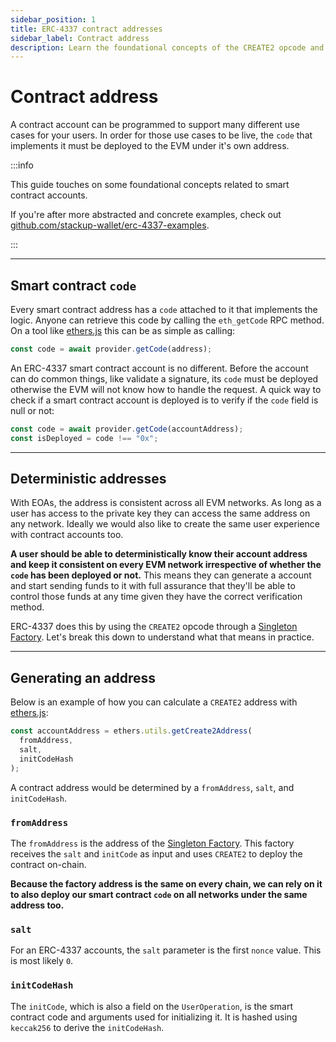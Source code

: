```yaml
---
sidebar_position: 1
title: ERC-4337 contract addresses
sidebar_label: Contract address
description: Learn the foundational concepts of the CREATE2 opcode and how smart contract wallets generate counterfactual addresses.
---
```


# Contract address

A contract account can be programmed to support many different use cases for your users. In order for those use cases to be live, the `code` that implements it must be deployed to the EVM under it's own address.

:::info

This guide touches on some foundational concepts related to smart contract accounts.

If you're after more abstracted and concrete examples, check out [github.com/stackup-wallet/erc-4337-examples](https://github.com/stackup-wallet/erc-4337-examples).

:::

---

## Smart contract `code`

Every smart contract address has a `code` attached to it that implements the logic. Anyone can retrieve this code by calling the `eth_getCode` RPC method. On a tool like [ethers.js](https://docs.ethers.io/v5/api/providers/provider/#Provider-getCode) this can be as simple as calling:

```typescript
const code = await provider.getCode(address);
```

An ERC-4337 smart contract account is no different. Before the account can do common things, like validate a signature, its `code` must be deployed otherwise the EVM will not know how to handle the request. A quick way to check if a smart contract account is deployed is to verify if the `code` field is null or not:

```typescript
const code = await provider.getCode(accountAddress);
const isDeployed = code !== "0x";
```

---

## Deterministic addresses

With EOAs, the address is consistent across all EVM networks. As long as a user has access to the private key they can access the same address on any network. Ideally we would also like to create the same user experience with contract accounts too.

**A user should be able to deterministically know their account address and keep it consistent on every EVM network irrespective of whether the `code` has been deployed or not.** This means they can generate a account and start sending funds to it with full assurance that they'll be able to control those funds at any time given they have the correct verification method.

ERC-4337 does this by using the `CREATE2` opcode through a [Singleton Factory](https://eips.ethereum.org/EIPS/eip-2470). Let's break this down to understand what that means in practice.

---

## Generating an address

Below is an example of how you can calculate a `CREATE2` address with [ethers.js](https://docs.ethers.io/v5/api/utils/address/#utils-getCreate2Address):

```typescript
const accountAddress = ethers.utils.getCreate2Address(
  fromAddress,
  salt,
  initCodeHash
);
```

A contract address would be determined by a `fromAddress`, `salt`, and `initCodeHash`.

### `fromAddress`

The `fromAddress` is the address of the [Singleton Factory](https://eips.ethereum.org/EIPS/eip-2470). This factory receives the `salt` and `initCode` as input and uses `CREATE2` to deploy the contract on-chain.

**Because the factory address is the same on every chain, we can rely on it to also deploy our smart contract `code` on all networks under the same address too.**

### `salt`

For an ERC-4337 accounts, the `salt` parameter is the first `nonce` value. This is most likely `0`.

### `initCodeHash`

The `initCode`, which is also a field on the `UserOperation`, is the smart contract code and arguments used for initializing it. It is hashed using `keccak256` to derive the `initCodeHash`.
